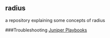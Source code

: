 ## radius
a repository explaining some concepts of radius

###Troubleshooting
[Juniper Playbooks](https://github.com/jhgrazier/radius/tree/main/Troubleshooting/README.md)
